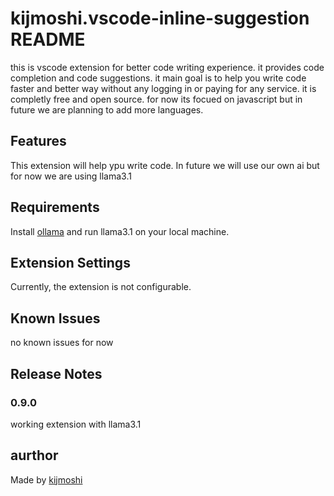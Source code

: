 # kijmoshi.vscode-inline-suggestion README
this is vscode extension for better code writing experience. it provides code completion and code suggestions. it main goal is to help you write code faster and better way without any logging in or paying for any service. it is completly free and open source. for now its focued on javascript but in future we are planning to add more languages.

## Features
This extension will help ypu write code. In future we will use our own ai but for now we are using llama3.1

## Requirements
Install [ollama](https://ollama.com/library/llama3.1) and run llama3.1 on your local machine.

## Extension Settings
Currently, the extension is not configurable.


## Known Issues
no known issues for now

## Release Notes

### 0.9.0
working extension with llama3.1

## aurthor
Made by [kijmoshi](https://kijmoshi.xyz)
